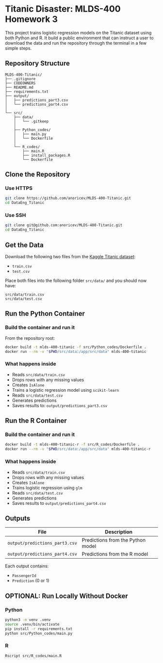 # Titanic Disaster: MLDS-400 Homework 3

This project trains logistic regression models on the Titanic dataset using both Python and R. It build a public environment that can instruct a user to download the data and run the repository through the terminal in a few simple steps.

## Repository Structure

```
MLDS-400-Titanic/
├── .gitignore
├── CODEOWNERS
├── README.md
├── requirements.txt
├── output/
│   ├── predictions_part3.csv 
│   └── predictions_part4.csv 
│
└── src/
    ├── data/
    │   └── .gitkeep
    │
    ├── Python_codes/
    │   ├── main.py
    │   └── Dockerfile
    │
    └── R_codes/
        ├── main.R
        ├── install_packages.R
        └── Dockerfile
```

## Clone the Repository 

### Use HTTPS

```bash
git clone https://github.com/anoricev/MLDS-400-Titanic.git
cd DataEng_Titanic
```

### Use SSH

```bash
git clone git@github.com:anoricev/MLDS-400-Titanic.git
cd DataEng_Titanic
```

## Get the Data

Download the following two files from the [Kaggle Titanic dataset](https://www.kaggle.com/competitions/titanic/data):

* `train.csv`
* `test.csv`

Place both files into the following folder `src/data/` and you should now have:

```
src/data/train.csv
src/data/test.csv
```

## Run the Python Container

### Build the container and run it

From the repository root:

```bash
docker build -t mlds-400-titanic -f src/Python_codes/Dockerfile .
docker run --rm -v "$PWD/src/data:/app/src/data" mlds-400-titanic
```

### What happens inside

* Reads `src/data/train.csv`
* Drops rows with any missing values
* Creates `IsAlone`
* Trains a logistic regression model using `scikit-learn`
* Reads `src/data/test.csv`
* Generates predictions
* Saves results to: `output/predictions_part3.csv`

## Run the R Container

### Build the container and run it

```bash
docker build -t mlds-400-titanic-r -f src/R_codes/Dockerfile .
docker run --rm -v "$PWD/src/data:/app/src/data" mlds-400-titanic-r
```

### What happens inside

* Reads `src/data/train.csv`
* Drops rows with any missing values
* Creates `IsAlone`
* Trains logistic regression using `glm`
* Reads `src/data/test.csv`
* Generates predictions
* Saves results to `output/predictions_part4.csv`

## Outputs

| File                           | Description                       |
| ------------------------------ | --------------------------------- |
| `output/predictions_part3.csv` | Predictions from the Python model |
| `output/predictions_part4.csv` | Predictions from the R model      |

Each output contains:

* `PassengerId` 
* `Prediction` (0 or 1)

## OPTIONAL: Run Locally Without Docker

### Python

```bash
python3 -m venv .venv
source .venv/bin/activate
pip install -r requirements.txt
python src/Python_codes/main.py
```

### R

```bash
Rscript src/R_codes/main.R
```